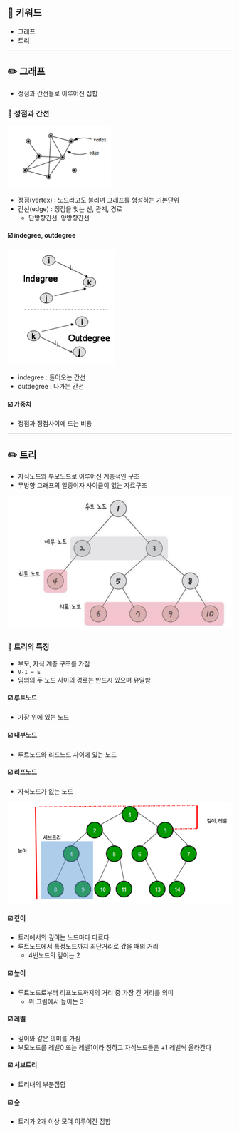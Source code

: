 ## 📓 키워드

- 그래프
- 트리

---

## ✏️ 그래프

- 정점과 간선들로 이루어진 집합

### 💭 정점과 간선

![img.png](../img/그래프.png)

- 정점(vertex) : 노드라고도 불리며 그래프를 형성하는 기본단위
- 간선(edge) : 정점을 잇는 선, 관계, 경로
  - 단방향간선, 양방향간선

#### ☑️ indegree, outdegree

![img_1.png](../img/indegree,outdegree.png)

- indegree : 들어오는 간선
- outdegree : 나가는 간선

#### ☑️ 가중치

- 정점과 정점사이에 드는 비용

---

## ✏️ 트리

- 자식노드와 부모노드로 이루어진 계층적인 구조
- 무방향 그래프의 일종이자 사이클이 없는 자료구조

![img.png](../img/트리1.png)

### 💭 트리의 특징

- 부모, 자식 계층 구조를 가짐
- `V-1 = E`
- 임의의 두 노드 사이의 경로는 반드시 있으며 유일함

#### ☑️ 루트노드

- 가장 위에 있는 노드

#### ☑️ 내부노드

- 루트노드와 리프노드 사이에 있는 노드

#### ☑️ 리프노드

- 자식노드가 없는 노드

![img_1.png](../img/트리2.png)

#### ☑️ 깊이

- 트리에서의 깊이는 노드마다 다르다
- 루트노드에서 특정노드까지 최단거리로 갔을 때의 거리
  - 4번노드의 깊이는 2

#### ☑️ 높이

- 루트노드로부터 리프노드까지의 거리 중 가장 긴 거리를 의미
  - 위 그림에서 높이는 3

#### ☑️ 레벨

- 깊이와 같은 의미를 가짐
- 부모노드를 레벨0 또는 레벨1이라 칭하고 자식노드들은 +1 레벨씩 올라간다

#### ☑️ 서브트리

- 트리내의 부분집합

#### ☑️ 숲

- 트리가 2개 이상 모여 이루어진 집합